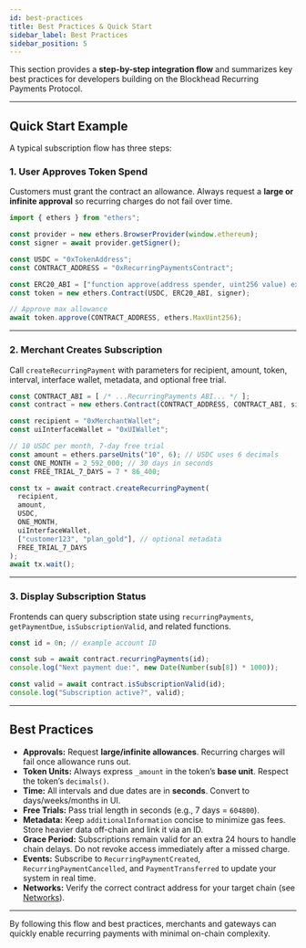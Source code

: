 ```yaml
---
id: best-practices
title: Best Practices & Quick Start
sidebar_label: Best Practices
sidebar_position: 5
---
```


This section provides a **step-by-step integration flow** and summarizes key best practices for developers building on the Blockhead Recurring Payments Protocol.

---

## Quick Start Example

A typical subscription flow has three steps:

### 1. User Approves Token Spend
Customers must grant the contract an allowance. Always request a **large or infinite approval** so recurring charges do not fail over time.

```ts
import { ethers } from "ethers";

const provider = new ethers.BrowserProvider(window.ethereum);
const signer = await provider.getSigner();

const USDC = "0xTokenAddress";
const CONTRACT_ADDRESS = "0xRecurringPaymentsContract";

const ERC20_ABI = ["function approve(address spender, uint256 value) external returns (bool)"];
const token = new ethers.Contract(USDC, ERC20_ABI, signer);

// Approve max allowance
await token.approve(CONTRACT_ADDRESS, ethers.MaxUint256);
```

---

### 2. Merchant Creates Subscription
Call `createRecurringPayment` with parameters for recipient, amount, token, interval, interface wallet, metadata, and optional free trial.

```ts
const CONTRACT_ABI = [ /* ...RecurringPayments ABI... */ ];
const contract = new ethers.Contract(CONTRACT_ADDRESS, CONTRACT_ABI, signer);

const recipient = "0xMerchantWallet";
const uiInterfaceWallet = "0xUIWallet";

// 10 USDC per month, 7-day free trial
const amount = ethers.parseUnits("10", 6); // USDC uses 6 decimals
const ONE_MONTH = 2_592_000; // 30 days in seconds
const FREE_TRIAL_7_DAYS = 7 * 86_400;

const tx = await contract.createRecurringPayment(
  recipient,
  amount,
  USDC,
  ONE_MONTH,
  uiInterfaceWallet,
  ["customer123", "plan_gold"], // optional metadata
  FREE_TRIAL_7_DAYS
);
await tx.wait();
```

---

### 3. Display Subscription Status
Frontends can query subscription state using `recurringPayments`, `getPaymentDue`, `isSubscriptionValid`, and related functions.

```ts
const id = 0n; // example account ID

const sub = await contract.recurringPayments(id);
console.log("Next payment due:", new Date(Number(sub[8]) * 1000));

const valid = await contract.isSubscriptionValid(id);
console.log("Subscription active?", valid);
```

---

## Best Practices

- **Approvals:** Request **large/infinite allowances**. Recurring charges will fail once allowance runs out.  
- **Token Units:** Always express `_amount` in the token’s **base unit**. Respect the token’s `decimals()`.  
- **Time:** All intervals and due dates are in **seconds**. Convert to days/weeks/months in UI.  
- **Free Trials:** Pass trial length in seconds (e.g., 7 days = `604800`).  
- **Metadata:** Keep `additionalInformation` concise to minimize gas fees. Store heavier data off-chain and link it via an ID.  
- **Grace Period:** Subscriptions remain valid for an extra 24 hours to handle chain delays. Do not revoke access immediately after a missed charge.  
- **Events:** Subscribe to `RecurringPaymentCreated`, `RecurringPaymentCancelled`, and `PaymentTransferred` to update your system in real time.  
- **Networks:** Verify the correct contract address for your target chain (see [Networks](./networks.md)).  

---

By following this flow and best practices, merchants and gateways can quickly enable recurring payments with minimal on-chain complexity.
